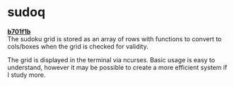 # sudoq

**[b701f1b][]**  
The sudoku grid is stored as an array of rows with functions to convert to
cols/boxes when the grid is checked for validity.

The grid is displayed in the terminal via ncurses. Basic usage is easy to
understand, however it may be possible to create a more efficient system if I
study more.  

[b701f1b]: <https://github.com/qtechdev/sudoq/tree/b701f1b>
